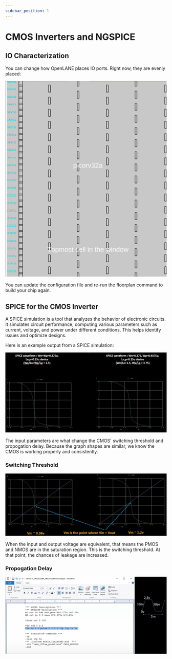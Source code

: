 ```yaml
---
sidebar_position: 1
---
```


# CMOS Inverters and NGSPICE

## IO Characterization

You can change how OpenLANE places IO ports. Right now, they are evenly placed:

![IO Ports](./CMOS-NGSPICE-Images/IO.png)

You can update the configuration file and re-run the floorplan command to build your chip again.

## SPICE for the CMOS Inverter

A SPICE simulation is a tool that analyzes the behavior of electronic circuits. It simulates circuit performance, computing various parameters such as current, voltage, and power under different conditions. This helps identify issues and optimize designs.

Here is an example output from a SPICE simulation:

![Example output from spice simulation](./CMOS-NGSPICE-Images/spice-sim.png)

The input parameters are what change the CMOS' switching threshold and propogation delay. Because the graph shapes are similar, we know the CMOS is working properly and consistently.

### Switching Threshold

![Switching threshold](./CMOS-NGSPICE-Images/switching-threshold.png)

When the input and output voltage are equivalent, that means the PMOS and NMOS are in the saturation region. This is the switching threshold. At that point, the chances of leakage are increased.

### Propogation Delay

![Propogation delay graph](./CMOS-NGSPICE-Images/prop-delay.png)
